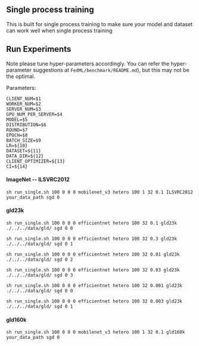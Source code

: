 ## Single process training
This is built for single process training to make sure your model and dataset can work well when single process training


## Run Experiments
Note please tune hyper-parameters accordingly. 
You can refer the hyper-parameter suggestions at `FedML/benchmark/README.md`), but this may not be the optimal.

Parameters:
```
CLIENT_NUM=$1
WORKER_NUM=$2
SERVER_NUM=$3
GPU_NUM_PER_SERVER=$4
MODEL=$5
DISTRIBUTION=$6
ROUND=$7
EPOCH=$8
BATCH_SIZE=$9
LR=${10}
DATASET=${11}
DATA_DIR=${12}
CLIENT_OPTIMIZER=${13}
CI=${14}
```

#### ImageNet -- ILSVRC2012

```
sh run_single.sh 100 0 0 0 mobilenet_v3 hetero 100 1 32 0.1 ILSVRC2012 your_data_path sgd 0
```




#### gld23k

```
sh run_single.sh 100 0 0 0 efficientnet hetero 100 32 0.1 gld23k ./../../data/gld/ sgd 0 0

sh run_single.sh 100 0 0 0 efficientnet hetero 100 32 0.3 gld23k ./../../data/gld/ sgd 0 1

sh run_single.sh 100 0 0 0 efficientnet hetero 100 32 0.01 gld23k ./../../data/gld/ sgd 0 2

sh run_single.sh 100 0 0 0 efficientnet hetero 100 32 0.03 gld23k ./../../data/gld/ sgd 0 3

sh run_single.sh 100 0 0 0 efficientnet hetero 100 32 0.001 gld23k ./../../data/gld/ sgd 0 0

sh run_single.sh 100 0 0 0 efficientnet hetero 100 32 0.003 gld23k ./../../data/gld/ sgd 0 1
```



#### gld160k

```
sh run_single.sh 100 0 0 0 mobilenet_v3 hetero 100 1 32 0.1 gld160k your_data_path sgd 0
```


















